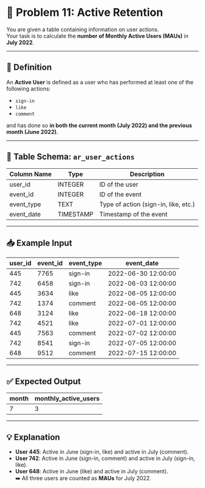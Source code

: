 # 👥 Problem 11: Active Retention

You are given a table containing information on user actions.  
Your task is to calculate the **number of Monthly Active Users (MAUs)** in **July 2022**.

---

## 📝 Definition

An **Active User** is defined as a user who has performed at least one of the following actions:

- `sign-in`
- `like`
- `comment`

and has done so **in both the current month (July 2022) and the previous month (June 2022).**

---

## 📘 Table Schema: `ar_user_actions`

| Column Name | Type      | Description                          |
|-------------|-----------|--------------------------------------|
| user_id     | INTEGER   | ID of the user                      |
| event_id    | INTEGER   | ID of the event                     |
| event_type  | TEXT      | Type of action (sign-in, like, etc.)|
| event_date  | TIMESTAMP | Timestamp of the event              |

---

## 📥 Example Input

| user_id | event_id | event_type | event_date           |
|---------|----------|------------|----------------------|
| 445     | 7765     | sign-in    | 2022-06-30 12:00:00  |
| 742     | 6458     | sign-in    | 2022-06-03 12:00:00  |
| 445     | 3634     | like       | 2022-06-05 12:00:00  |
| 742     | 1374     | comment    | 2022-06-05 12:00:00  |
| 648     | 3124     | like       | 2022-06-18 12:00:00  |
| 742     | 4521     | like       | 2022-07-01 12:00:00  |
| 445     | 7563     | comment    | 2022-07-02 12:00:00  |
| 742     | 8541     | sign-in    | 2022-07-05 12:00:00  |
| 648     | 9512     | comment    | 2022-07-15 12:00:00  |

---

## ✅ Expected Output

| month | monthly_active_users |
|-------|-----------------------|
| 7     | 3                     |

---

## 💡 Explanation

- **User 445**: Active in June (sign-in, like) and active in July (comment).  
- **User 742**: Active in June (sign-in, comment) and active in July (sign-in, like).  
- **User 648**: Active in June (like) and active in July (comment).  
➡️ All three users are counted as **MAUs** for July 2022.
